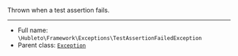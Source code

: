 
Thrown when a test assertion fails.

***

* Full name: `\Hubleto\Framework\Exceptions\TestAssertionFailedException`
* Parent class: [`Exception`](../../../Exception)
